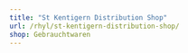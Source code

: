 ```yaml
---
title: "St Kentigern Distribution Shop"
url: /rhyl/st-kentigern-distribution-shop/
shop: Gebrauchtwaren
---
```

